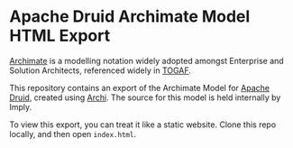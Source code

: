 # Apache Druid Archimate Model HTML Export

[Archimate](https://www.opengroup.org/archimate-forum/archimate-overview) is a modelling notation widely adopted amongst Enterprise and Solution Architects, referenced widely in [TOGAF](https://www.opengroup.org/togaf).

This repository contains an export of the Archimate Model for [Apache Druid](https://druid.apache.org), created using [Archi](https://www.archimatetool.com/).  The source for this model is held internally by Imply.

To view this export, you can treat it like a static website.  Clone this repo locally, and then open `index.html`. 

